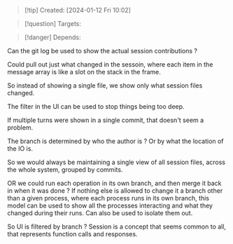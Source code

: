 
>[!tip] Created: [2024-01-12 Fri 10:02]

>[!question] Targets: 

>[!danger] Depends: 

Can the git log be used to show the actual session contributions ?

Could pull out just what changed in the sessoin, where each item in the message array is like a slot on the stack in the frame.

So instead of showing a single file, we show only what session files changed.

The filter in the UI can be used to stop things being too deep.

If multiple turns were shown in a single commit, that doesn't seem a problem.

The branch is determined by who the author is ?  Or by what the location of the IO is.

So we would always be maintaining a single view of all session files, across the whole system, grouped by commits.

OR we could run each operation in its own branch, and then merge it back in when it was done ?
If nothing else is allowed to change it a branch other than a given process, where each process runs in its own branch, this model can be used to show all the processes interacting and what they changed during their runs.  Can also be used to isolate them out.

So UI is filtered by branch ?  Session is a concept that seems common to all, that represents function calls and responses.